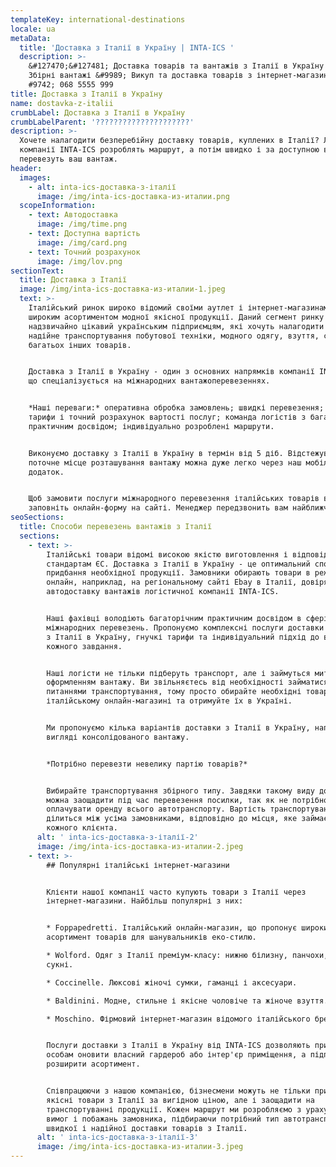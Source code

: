 ```yaml
---
templateKey: international-destinations
locale: ua
metaData:
  title: 'Доставка з Італії в Україну | INTA-ICS '
  description: >-
    &#127470;&#127481; Доставка товарів та вантажів з Італії в Україну &#9989;
    Збірні вантажі &#9989; Викуп та доставка товарів з інтернет-магазинів &
    #9742; 068 5555 999
title: Доставка з Італії в Україну
name: dostavka-z-italii
crumbLabel: Доставка з Італії в Україну
crumbLabelParent: '?????????????????????'
description: >-
  Хочете налагодити безперебійну доставку товарів, куплених в Італії? Логісти
  компанії INTA-ICS розроблять маршрут, а потім швидко і за доступною вартістю
  перевезуть ваш вантаж.
header:
  images:
    - alt: inta-ics-доставка-з-італії
      image: /img/inta-ics-доставка-из-италии.png
  scopeInformation:
    - text: Автодоставка
      image: /img/time.png
    - text: Доступна вартість
      image: /img/card.png
    - text: Точний розрахунок
      image: /img/lov.png
sectionText:
  title: Доставка з Італії
  image: /img/inta-ics-доставка-из-италии-1.jpeg
  text: >-
    Італійський ринок широко відомий своїми аутлет і інтернет-магазинами з
    широким асортиментом модної якісної продукції. Даний сегмент ринку
    надзвичайно цікавий українським підприємцям, які хочуть налагодити швидке і
    надійне транспортування побутової техніки, модного одягу, взуття, сумок та
    багатьох інших товарів.


    Доставка з Італії в Україну - один з основних напрямків компанії INTA-ICS,
    що спеціалізується на міжнародних вантажоперевезеннях.


    *Наші переваги:* оперативна обробка замовлень; швидкі перевезення; гнучкі
    тарифи і точний розрахунок вартості послуг; команда логістів з багаторічним
    практичним досвідом; індивідуально розроблені маршрути.


    Виконуємо доставку з Італії в Україну в термін від 5 діб. Відстежувати
    поточне місце розташування вантажу можна дуже легко через наш мобільний
    додаток.


    Щоб замовити послуги міжнародного перевезення італійських товарів в Україну,
    заповніть онлайн-форму на сайті. Менеджер передзвонить вам найближчим часом.
seoSections:
  title: Способи перевезень вантажів з Італії
  sections:
    - text: >-
        Італійські товари відомі високою якістю виготовлення і відповідністю
        стандартам ЄС. Доставка з Італії в Україну - це оптимальний спосіб
        придбання необхідної продукції. Замовники обирають товари в режимі
        онлайн, наприклад, на регіональному сайті Ebay в Італії, довіряючи
        автодоставку вантажів логістичної компанії INTA-ICS.


        Наші фахівці володіють багаторічним практичним досвідом в сфері
        міжнародних перевезень. Пропонуємо комплексні послуги доставки вантажів
        з Італії в Україну, гнучкі тарифи та індивідуальний підхід до вирішення
        кожного завдання.


        Наші логісти не тільки підберуть транспорт, але і займуться митним
        оформленням вантажу. Ви звільняєтесь від необхідності займатися
        питаннями транспортування, тому просто обирайте необхідні товари в
        італійському онлайн-магазині та отримуйте їх в Україні.


        Ми пропонуємо кілька варіантів доставки з Італії в Україну, наприклад, у
        вигляді консолідованого вантажу.


        *Потрібно перевезти невелику партію товарів?* 


        Вибирайте транспортування збірного типу. Завдяки такому виду доставки
        можна заощадити під час перевезення посилки, так як не потрібно
        оплачувати оренду всього автотранспорту. Вартість транспортування
        ділиться між усіма замовниками, відповідно до місця, яке займає вантаж
        кожного клієнта.
      alt: ' inta-ics-доставка-з-італії-2'
      image: /img/inta-ics-доставка-из-италии-2.jpeg
    - text: >-
        ## Популярні італійські інтернет-магазини


        Клієнти нашої компанії часто купують товари з Італії через
        інтернет-магазини. Найбільш популярні з них:


        * Foppapedretti. Італійський онлайн-магазин, що пропонує широкий
        асортимент товарів для шанувальників еко-стилю.

        * Wolford. Одяг з Італії преміум-класу: нижню білизну, панчохи, легінси,
        сукні.

        * Coccinelle. Люксові жіночі сумки, гаманці і аксесуари.

        * Baldinini. Модне, стильне і якісне чоловіче та жіноче взуття.

        * Moschino. Фірмовий інтернет-магазин відомого італійського бренду.


        Послуги доставки з Італії в Україну від INTA-ICS дозволяють приватним
        особам оновити власний гардероб або інтер'єр приміщення, а підприємцям -
        розширити асортимент.


        Співпрацюючи з нашою компанією, бізнесмени можуть не тільки придбати
        якісні товари з Італії за вигідною ціною, але і заощадити на
        транспортуванні продукції. Кожен маршрут ми розробляємо з урахуванням
        вимог і побажань замовника, підбираючи потрібний тип автотранспорту для
        швидкої і надійної доставки товарів з Італії.
      alt: ' inta-ics-доставка-з-італії-3'
      image: /img/inta-ics-доставка-из-италии-3.jpeg
---
```

